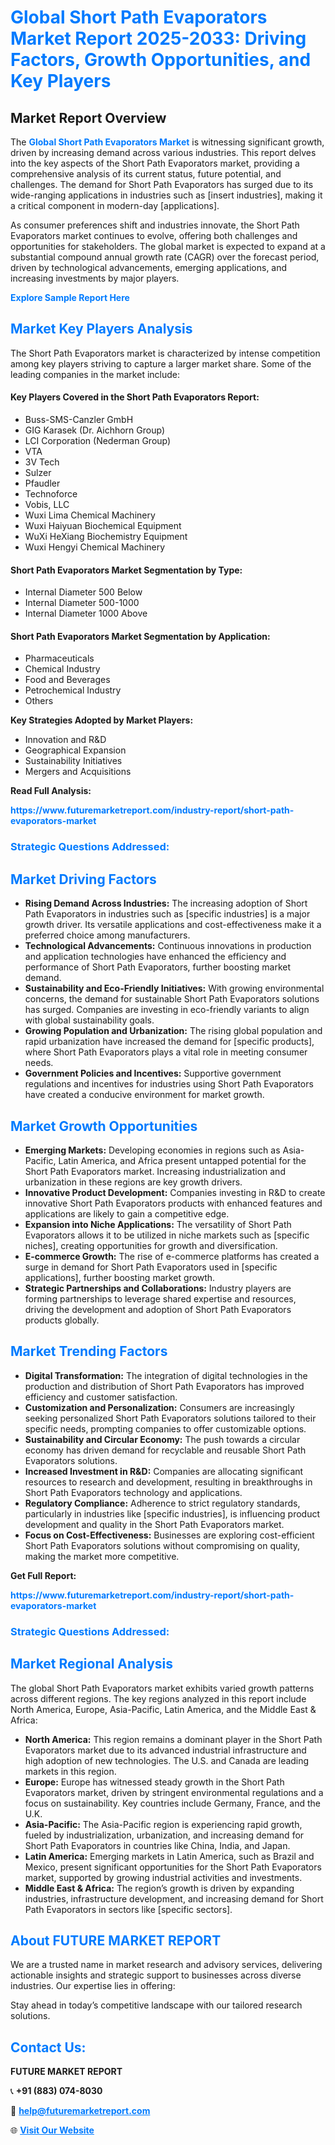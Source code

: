 <h1 style="color: #007BFF;">Global Short Path Evaporators Market Report 2025-2033: Driving Factors, Growth Opportunities, and Key Players</h1>

<section id="overview">
<h2>Market Report Overview</h2>
<p>The <a href="https://www.futuremarketreport.com/industry-report/short-path-evaporators-market" style="color: #007BFF; text-decoration: none;"><strong>Global Short Path Evaporators Market</strong></a> is witnessing significant growth, driven by increasing demand across various industries. This report delves into the key aspects of the Short Path Evaporators market, providing a comprehensive analysis of its current status, future potential, and challenges. The demand for Short Path Evaporators has surged due to its wide-ranging applications in industries such as [insert industries], making it a critical component in modern-day [applications].</p>
<p>As consumer preferences shift and industries innovate, the Short Path Evaporators market continues to evolve, offering both challenges and opportunities for stakeholders. The global market is expected to expand at a substantial compound annual growth rate (CAGR) over the forecast period, driven by technological advancements, emerging applications, and increasing investments by major players.</p>
</section>

<section id="overview">
<p><a href="https://www.futuremarketreport.com/request-sample/reportId=41789" style="color: #007BFF; text-decoration: none;"><strong>Explore Sample Report Here</strong></a></p>
</section>

<section id="key-players">
<h2 style="color: #007BFF;">Market Key Players Analysis</h2>
<p>The Short Path Evaporators market is characterized by intense competition among key players striving to capture a larger market share. Some of the leading companies in the market include:</p>
<h4>Key Players Covered in the Short Path Evaporators Report:</h4>
<ul><li>Buss-SMS-Canzler GmbH</li><li>GIG Karasek (Dr. Aichhorn Group)</li><li>LCI Corporation (Nederman Group)</li><li>VTA</li><li>3V Tech</li><li>Sulzer</li><li>Pfaudler</li><li>Technoforce</li><li>Vobis, LLC</li><li>Wuxi Lima Chemical Machinery</li><li>Wuxi Haiyuan Biochemical Equipment</li><li>WuXi HeXiang Biochemistry Equipment</li><li>Wuxi Hengyi Chemical Machinery</li></ul>
<h4>Short Path Evaporators Market Segmentation by Type:</h4>
<ul><li>Internal Diameter 500 Below</li><li>Internal Diameter 500-1000</li><li>Internal Diameter 1000 Above</li></ul>

<h4>Short Path Evaporators Market Segmentation by Application:</h4>
<ul><li>Pharmaceuticals</li><li>Chemical Industry</li><li>Food and Beverages</li><li>Petrochemical Industry</li><li>Others</li></ul>
<p><strong>Key Strategies Adopted by Market Players:</strong></p>
<ul>
<li>Innovation and R&D</li>
<li>Geographical Expansion</li>
<li>Sustainability Initiatives</li>
<li>Mergers and Acquisitions</li>
</ul>
</section>

<section>
<p><strong>Read Full Analysis: </strong></p><a href="https://www.futuremarketreport.com/industry-report/short-path-evaporators-market" style="color: #007BFF; text-decoration: none;"><strong>https://www.futuremarketreport.com/industry-report/short-path-evaporators-market</strong></a>
<h3 style="color: #007BFF;">Strategic Questions Addressed:</h3>
</section>

<section id="driving-factors">
<h2 style="color: #007BFF;">Market Driving Factors</h2>
<ul>
<li><strong>Rising Demand Across Industries:</strong> The increasing adoption of Short Path Evaporators in industries such as [specific industries] is a major growth driver. Its versatile applications and cost-effectiveness make it a preferred choice among manufacturers.</li>
<li><strong>Technological Advancements:</strong> Continuous innovations in production and application technologies have enhanced the efficiency and performance of Short Path Evaporators, further boosting market demand.</li>
<li><strong>Sustainability and Eco-Friendly Initiatives:</strong> With growing environmental concerns, the demand for sustainable Short Path Evaporators solutions has surged. Companies are investing in eco-friendly variants to align with global sustainability goals.</li>
<li><strong>Growing Population and Urbanization:</strong> The rising global population and rapid urbanization have increased the demand for [specific products], where Short Path Evaporators plays a vital role in meeting consumer needs.</li>
<li><strong>Government Policies and Incentives:</strong> Supportive government regulations and incentives for industries using Short Path Evaporators have created a conducive environment for market growth.</li>
</ul>
</section>

<section id="growth-opportunities">
<h2 style="color: #007BFF;">Market Growth Opportunities</h2>
<ul>
<li><strong>Emerging Markets:</strong> Developing economies in regions such as Asia-Pacific, Latin America, and Africa present untapped potential for the Short Path Evaporators market. Increasing industrialization and urbanization in these regions are key growth drivers.</li>
<li><strong>Innovative Product Development:</strong> Companies investing in R&D to create innovative Short Path Evaporators products with enhanced features and applications are likely to gain a competitive edge.</li>
<li><strong>Expansion into Niche Applications:</strong> The versatility of Short Path Evaporators allows it to be utilized in niche markets such as [specific niches], creating opportunities for growth and diversification.</li>
<li><strong>E-commerce Growth:</strong> The rise of e-commerce platforms has created a surge in demand for Short Path Evaporators used in [specific applications], further boosting market growth.</li>
<li><strong>Strategic Partnerships and Collaborations:</strong> Industry players are forming partnerships to leverage shared expertise and resources, driving the development and adoption of Short Path Evaporators products globally.</li>
</ul>
</section>

<section id="trending-factors">
<h2 style="color: #007BFF;">Market Trending Factors</h2>
<ul>
<li><strong>Digital Transformation:</strong> The integration of digital technologies in the production and distribution of Short Path Evaporators has improved efficiency and customer satisfaction.</li>
<li><strong>Customization and Personalization:</strong> Consumers are increasingly seeking personalized Short Path Evaporators solutions tailored to their specific needs, prompting companies to offer customizable options.</li>
<li><strong>Sustainability and Circular Economy:</strong> The push towards a circular economy has driven demand for recyclable and reusable Short Path Evaporators solutions.</li>
<li><strong>Increased Investment in R&D:</strong> Companies are allocating significant resources to research and development, resulting in breakthroughs in Short Path Evaporators technology and applications.</li>
<li><strong>Regulatory Compliance:</strong> Adherence to strict regulatory standards, particularly in industries like [specific industries], is influencing product development and quality in the Short Path Evaporators market.</li>
<li><strong>Focus on Cost-Effectiveness:</strong> Businesses are exploring cost-efficient Short Path Evaporators solutions without compromising on quality, making the market more competitive.</li>
</ul>
</section>

<section>
<p><strong>Get Full Report: </strong></p><a href="https://www.futuremarketreport.com/industry-report/short-path-evaporators-market" style="color: #007BFF; text-decoration: none;"><strong>https://www.futuremarketreport.com/industry-report/short-path-evaporators-market</strong></a>
<h3 style="color: #007BFF;">Strategic Questions Addressed:</h3>
</section>


<section id="regional-analysis">
<h2 style="color: #007BFF;">Market Regional Analysis</h2>
<p>The global Short Path Evaporators market exhibits varied growth patterns across different regions. The key regions analyzed in this report include North America, Europe, Asia-Pacific, Latin America, and the Middle East & Africa:</p>
<ul>
<li><strong>North America:</strong> This region remains a dominant player in the Short Path Evaporators market due to its advanced industrial infrastructure and high adoption of new technologies. The U.S. and Canada are leading markets in this region.</li>
<li><strong>Europe:</strong> Europe has witnessed steady growth in the Short Path Evaporators market, driven by stringent environmental regulations and a focus on sustainability. Key countries include Germany, France, and the U.K.</li>
<li><strong>Asia-Pacific:</strong> The Asia-Pacific region is experiencing rapid growth, fueled by industrialization, urbanization, and increasing demand for Short Path Evaporators in countries like China, India, and Japan.</li>
<li><strong>Latin America:</strong> Emerging markets in Latin America, such as Brazil and Mexico, present significant opportunities for the Short Path Evaporators market, supported by growing industrial activities and investments.</li>
<li><strong>Middle East & Africa:</strong> The region’s growth is driven by expanding industries, infrastructure development, and increasing demand for Short Path Evaporators in sectors like [specific sectors].</li>
</ul>
</section>

<footer>
<h2 style="color: #007BFF;">About FUTURE MARKET REPORT</h2>
<p>We are a trusted name in market research and advisory services, delivering actionable insights and strategic support to businesses across diverse industries. Our expertise lies in offering:</p>

<p>Stay ahead in today’s competitive landscape with our tailored research solutions.</p>

<h2 style="color: #007BFF;">Contact Us:</h2>
<p><strong>FUTURE MARKET REPORT</strong></p>
<p>📞 <strong>+91 (883) 074-8030</strong></p>
<p>📧 <strong><a href="mailto:help@futuremarketreport.com" style="color: #007BFF;">help@futuremarketreport.com</a></strong></p>
<p>🌐 <strong><a href="https://www.futuremarketreport.com/" style="color: #007BFF;">Visit Our Website</a></strong></p>
</footer>
